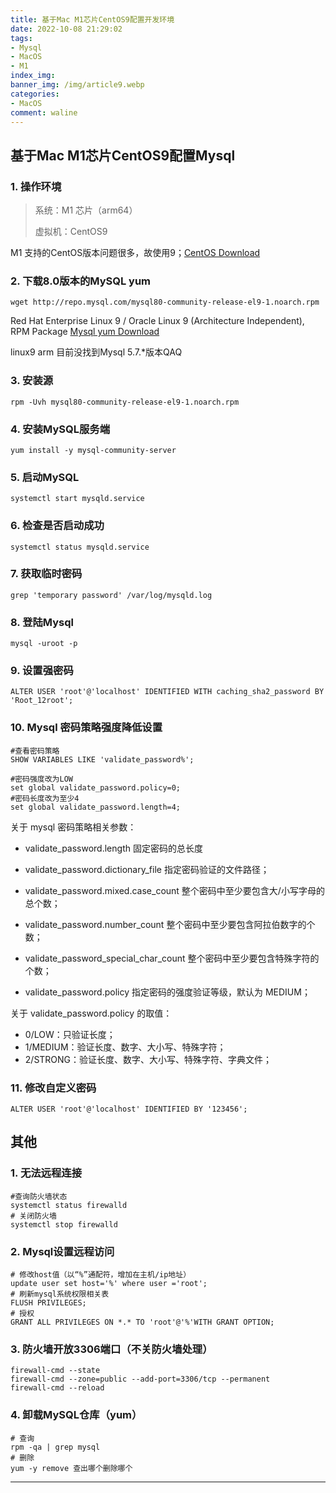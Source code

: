 ```yaml
---
title: 基于Mac M1芯片CentOS9配置开发环境
date: 2022-10-08 21:29:02
tags: 
- Mysql
- MacOS
- M1
index_img: 
banner_img: /img/article9.webp
categories:
- MacOS
comment: waline
---
```




## 基于Mac M1芯片CentOS9配置Mysql

### 1. 操作环境

> 系统：M1 芯片（arm64）
>
> 虚拟机：CentOS9

M1 支持的CentOS版本问题很多，故使用9；[CentOS Download](https://www.centos.org/download/)

### 2. 下载8.0版本的MySQL yum

```shell
wget http://repo.mysql.com/mysql80-community-release-el9-1.noarch.rpm
```

Red Hat Enterprise Linux 9 / Oracle Linux 9 (Architecture Independent), RPM Package [Mysql yum Download](https://dev.mysql.com/downloads/repo/yum/)

linux9  arm 目前没找到Mysql 5.7.*版本QAQ

### 3. 安装源

```shell
rpm -Uvh mysql80-community-release-el9-1.noarch.rpm
```

### 4. 安装MySQL服务端

```shell
yum install -y mysql-community-server
```

### 5. 启动MySQL

```shell
systemctl start mysqld.service
```

### 6. 检查是否启动成功

```shell
systemctl status mysqld.service
```

### 7. 获取临时密码

```shell
grep 'temporary password' /var/log/mysqld.log 
```

### 8. 登陆Mysql

```shell
mysql -uroot -p
```

### 9. 设置强密码

```shell
ALTER USER 'root'@'localhost' IDENTIFIED WITH caching_sha2_password BY 'Root_12root';
```

### 10. Mysql 密码策略强度降低设置

```shell
#查看密码策略
SHOW VARIABLES LIKE 'validate_password%';

#密码强度改为LOW
set global validate_password.policy=0;
#密码长度改为至少4
set global validate_password.length=4;
```

关于 mysql 密码策略相关参数：

- validate_password.length  固定密码的总长度

- validate_password.dictionary_file 指定密码验证的文件路径；

- validate_password.mixed.case_count  整个密码中至少要包含大/小写字母的总个数；

- validate_password.number_count  整个密码中至少要包含阿拉伯数字的个数；

- validate_password_special_char_count 整个密码中至少要包含特殊字符的个数；

- validate_password.policy 指定密码的强度验证等级，默认为 MEDIUM；


关于 validate_password.policy 的取值：

- 0/LOW：只验证长度；
- 1/MEDIUM：验证长度、数字、大小写、特殊字符；
-   2/STRONG：验证长度、数字、大小写、特殊字符、字典文件；

### 11. 修改自定义密码

```shell
ALTER USER 'root'@'localhost' IDENTIFIED BY '123456';
```

## 其他

### 1. 无法远程连接

```shell
#查询防火墙状态
systemctl status firewalld
# 关闭防火墙
systemctl stop firewalld
```

### 2. Mysql设置远程访问

```shell
# 修改host值（以“%”通配符，增加在主机/ip地址）
update user set host='%' where user ='root';
# 刷新mysql系统权限相关表
FLUSH PRIVILEGES;
# 授权
GRANT ALL PRIVILEGES ON *.* TO 'root'@'%'WITH GRANT OPTION;
```

### 3. 防火墙开放3306端口（不关防火墙处理）

```shell
firewall-cmd --state
firewall-cmd --zone=public --add-port=3306/tcp --permanent
firewall-cmd --reload
```

### 4. 卸载MySQL仓库（yum）

```shell
# 查询
rpm -qa | grep mysql
# 删除
yum -y remove 查出哪个删除哪个
```



<div>
<hr>
<script src="https://unpkg.com/@waline/client@v2/dist/waline.js"></script> 
<link
  rel="stylesheet"
  href="https://unpkg.com/@waline/client@v2/dist/waline.css"
/>
<div id="waline"></div>
  <script>
    Waline({
      el: '#waline',
      serverURL: 'https://vercel-project-4d7haxk1c-i-xiaoxin.vercel.app',
    });
  </script>

  

